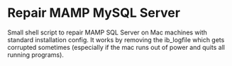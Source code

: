 # Repair MAMP MySQL Server


Small shell script to repair MAMP SQL Server on Mac machines with standard installation config. It works by 
removing the ib_logfile which gets corrupted sometimes (especially if the mac runs out of power and quits all 
running programs).

